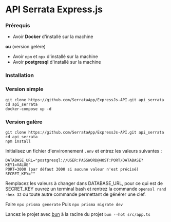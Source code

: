 # API Serrata Express.js
### Prérequis

- Avoir **Docker** d'installé sur la machine

**ou** (version gelère)

- Avoir `npm` et `npx` d'installé sur la machine
- Avoir **postgresql** d'installé sur la machine

### Installation

### Version simple

```
git clone https://github.com/SerrataApp/ExpressJs-API.git api_serrata
cd api_serrata
docker-compose up -d
```

### Version galère

```
git clone https://github.com/SerrataApp/ExpressJs-API.git api_serrata
cd api_serrata
npm install
```

Initialisez un fichier d'environnement `.env` et entrez les valeurs suivantes : 
```
DATABASE_URL="postgresql://USER:PASSWORD@HOST:PORT/DATABASE?KEY1=VALUE"
PORT=3000 (par défaut 3000 si aucune valeur n'est précisé)
SECRET_KEY=""
```
Remplacez les valeurs à changer dans DATABASE_URL, pour ce qui est de SECRET_KEY ouvrez un terminal bash et rentrez la commande `openssl rand -hex 32` ou toute autre commande permettant de générer une clef.

Faire `npx prisma generate`
Puis `npx prisma migrate dev`

Lancez le projet avec [bun](https://bun.sh/) à la racine du projet
`bun --hot src/app.ts`





